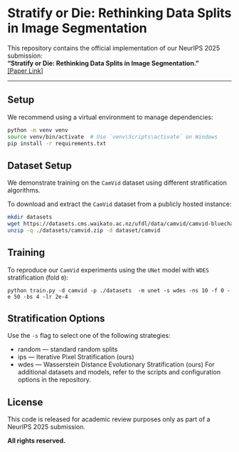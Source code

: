 # Stratify or Die: Rethinking Data Splits in Image Segmentation

This repository contains the official implementation of our NeurIPS 2025 submission:  
**“Stratify or Die: Rethinking Data Splits in Image Segmentation.”**  
[[Paper Link]]()

---

## Setup

We recommend using a virtual environment to manage dependencies:

```bash
python -m venv venv
source venv/bin/activate  # Use `venv\Scripts\activate` on Windows
pip install -r requirements.txt
```
## Dataset Setup

We demonstrate training on the `CamVid` dataset using different stratification algorithms.

To download and extract the `CamVid` dataset from a publicly hosted instance:
```bash
mkdir datasets
wget https://datasets.cms.waikato.ac.nz/ufdl/data/camvid/camvid-bluechannel.zip -O ./datasets/camvid.zip
unzip -q ./datasets/camvid.zip -d dataset/camvid
```

## Training

To reproduce our `CamVid` experiments using the `UNet` model with `WDES` stratification (fold `0`):

```train
python train.py -d camvid -p ./datasets  -m unet -s wdes -ns 10 -f 0 -e 50 -bs 4 -lr 2e-4
```

## Stratification Options
Use the `-s` flag to select one of the following strategies:

* random — standard random splits
* ips — Iterative Pixel Stratification (ours)
* wdes — Wasserstein Distance Evolutionary Stratification (ours)
For additional datasets and models, refer to the scripts and configuration options in the repository.

## License

This code is released for academic review purposes only as part of a NeurIPS 2025 submission.

**All rights reserved.**
